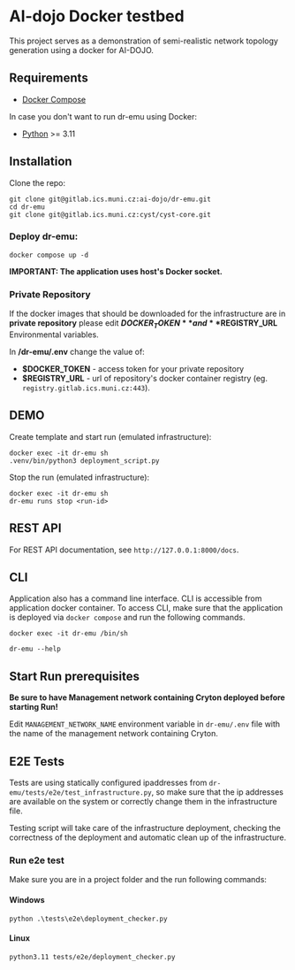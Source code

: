 # AI-dojo Docker testbed
This project serves as a demonstration of semi-realistic network topology generation using a docker for AI-DOJO.

## Requirements

- [Docker Compose](https://docs.docker.com/engine/install/)

In case you don't want to run dr-emu using Docker:

- [Python](https://www.python.org/) >= 3.11

## Installation
Clone the repo:
```shell
git clone git@gitlab.ics.muni.cz:ai-dojo/dr-emu.git
cd dr-emu
git clone git@gitlab.ics.muni.cz:cyst/cyst-core.git
```

### Deploy dr-emu:

```shell
docker compose up -d
```

**IMPORTANT: The application uses host's Docker socket.**

### Private Repository
If the docker images that should be downloaded for the infrastructure are in **private repository** please edit 
**$DOCKER_TOKEN** and **$REGISTRY_URL** Environmental variables.

In **/dr-emu/.env** change the value of: 
-   **$DOCKER_TOKEN** - access token for your private repository 
-   **$REGISTRY_URL** - url of repository's docker container registry (eg. `registry.gitlab.ics.muni.cz:443`).

## DEMO
Create template and start run (emulated infrastructure):
```shell
docker exec -it dr-emu sh
.venv/bin/python3 deployment_script.py
```

Stop the run (emulated infrastructure):
```shell
docker exec -it dr-emu sh
dr-emu runs stop <run-id>
```

## REST API
For REST API documentation, see `http://127.0.0.1:8000/docs`.

## CLI
Application also has a command line interface. CLI is accessible from application docker container. To access CLI, make sure that the application is deployed via
`docker compose` and run the following commands. 

```
docker exec -it dr-emu /bin/sh
```
```
dr-emu --help
```
## Start Run prerequisites
**Be sure to have Management network containing Cryton deployed before starting Run!**

Edit `MANAGEMENT_NETWORK_NAME` environment variable in `dr-emu/.env` file with the name of the 
management network containing Cryton.


## E2E Tests
Tests are using statically configured ipaddresses from `dr-emu/tests/e2e/test_infrastructure.py`, so make sure 
that the ip addresses are available on the system or correctly change them in the infrastructure file.

Testing script will take care of the infrastructure deployment, checking the correctness of the deployment and 
automatic clean up of the infrastructure.

### Run e2e test
Make sure you are in a project folder and the run following commands:

#### Windows
```shell
python .\tests\e2e\deployment_checker.py
```

#### Linux
```bash
python3.11 tests/e2e/deployment_checker.py
```